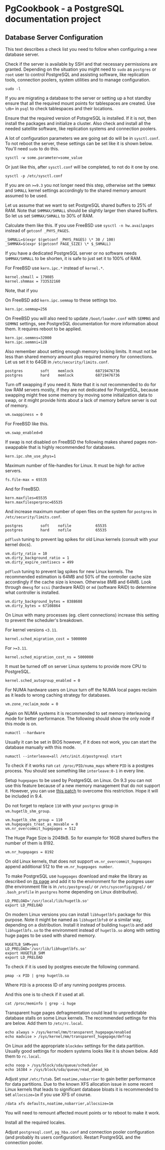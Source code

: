 # PgCookbook - a PostgreSQL documentation project

## Database Server Configuration

This text describes a check list you need to follow when configuring a
new database server.

Check if the server is available by SSH and that necessary permissions
are granted. Depending on the situation you might need to `sudo` as
`postgres` or `root` user to control PostgreSQL and assisting
software, like replication tools, connection poolers, system utilities
and to manage configuration.

    sudo -l

If you are migrating a database to the server or setting up a hot
standby ensure that all the required mount points for tablespaces are
created. Use `\db+` in `psql` to check tablespaces and their
locations.

Ensure that the required version of PotsgreSQL is installed. If it is
not, then install the packages and initialize a cluster. Also check
and install all the needed satellite software, like replication
systems and connection poolers.

A lot of configuration parameters we are going set do will be in
`sysctl.conf`. To not reboot the server, these settings can be set
like it is shown below. You'll need `sudo` to do this.

    sysctl -w some.parameter=some_value

Or just like this, after `sysctl.conf` will be completed, to not do it
one by one.

    sysctl -p /etc/sysctl.conf

If you are on `>=9.3` you not longer need this step, otherwise set the
`SHMMAX` and `SHMALL` kernel settings accordingly to the shared memory
amount assumed to be used.

Let us assume that we want to set PostgreSQL shared buffers to 25% of
RAM. Note that `SHMMAX/SHMALL` should be slightly larger then shared
buffers. So let us set `SHMMAX/SHMALL` to 30% of RAM.

Calculate them like this. If you use FreeBSD use `sysctl -n
hw.availpages` instead of `getconf _PHYS_PAGES`.

    _SHMALL=$(expr $(getconf _PHYS_PAGES) \* 30 / 100)
    _SHMMAX=$(expr $(getconf PAGE_SIZE) \* $_SHMALL)

If you have a dedicated PostgreSQL server or no software needs
`SHMMAX/SHMALL` to be shorten, it is safe to just set it to 100% of
RAM.

For FreeBSD use `kern.ipc.*` instead of `kernel.*`.

    kernel.shmall = 179085
    kernel.shmmax = 733532160

Note, that if you 

On FreeBSD add `kern.ipc.semmap` to these settings too.

    kern.ipc.semmap=256

On FreeBSD you will also need to update `/boot/loader.conf` with
`SEMMNS` and `SEMMNI` settings, see PostgreSQL documentation for more
information about them. It requires reboot to be applied.

    kern.ipc.semmns=32000
    kern.ipc.semmni=128

Also remember about setting enough memory locking limits. It must not
be less than shared memory amount plus required memory for
connections. Let us set it to 64GB in `/etc/security/limits.conf`.

    postgres        soft    memlock          68719476736
    postgres        hard    memlock          68719476736

Turn off swapping if you need it. Note that it is not recommended to
do for low RAM servers mostly, if they are not dedicated for
PostgreSQL, because swapping might free some memory by moving some
initialization data to swap, or it might provide hints about a lack of
memory before server is out of memory.

    vm.swappiness = 0

For FreeBSD like this.

    vm.swap_enabled=0

If swap is not disabled on FreeBSD the following makes shared pages
non-swappable that is highly recommended for databases.

    kern.ipc.shm_use_phys=1

Maximum number of file-handles for Linux. It must be high for active
servers.

    fs.file-max = 65535

And for FreeBSD.

    kern.maxfiles=65535
    kern.maxfilesperproc=65535

And increase maximum number of open files on the system for `postgres`
in `/etc/security/limits.conf`.

    postgres        soft    nofile           65535
    postgres        hard    nofile           65535

`pdflush` tuning to prevent lag spikes for old Linux kernels (consult
with your kernel docs).

    vm.dirty_ratio = 10
    vm.dirty_background_ratio = 1
    vm.dirty_expire_centisecs = 499

`pdflush` tuning to prevent lag spikes for new Linux kernels. The
recommended estimation is 64MB and 50% of the controller cache size
accordingly if the cache size is known. Otherwise 8MB and 64MB. Look
through `dmesg` for `scsi` (hardware RAID) or `md` (software RAID) to
determine what controller is installed.

    vm.dirty_background_bytes = 8388608
    vm.dirty_bytes = 67108864

On Linux with many processes (eg. client connections) increase this
setting to prevent the scheduler's breakdown.

For kernel versions `<3.11`.

    kernel.sched_migration_cost = 5000000

For `>=3.11`.

    kernel.sched_migration_cost_ns = 5000000

It must be turned off on server Linux systems to provide more CPU to
PostgreSQL.

    kernel.sched_autogroup_enabled = 0

For NUMA hardware users on Linux turn off the NUMA local pages reclaim
as it leads to wrong caching strategy for databases.

    vm.zone_reclaim_mode = 0

Again on NUMA systems it is recommended to set memory interleaving
mode for better performance. The following should show the only node
if this mode is on.

    numactl --hardware

Usually it can be set in BIOS however, if it does not work, you can
start the database manually with this mode.

    numactl --interleave=all /etc/init.d/postgresql start

To check if it works run `cat /proc/PID/numa_maps` where `PID` is a
postgres process. You should see something like `interleave:0-1` in
every line.

Setup `hugepages` to be used by PostgreSQL on Linux. On 9.3 you can
not use this feature because of a new memory management that do not
support it. However, you can use [this patch][2] to overcome this
restriction. Hope it will be included in 9.4.

Do not forget to replace `110` with your `postgres` group in
`vm.hugetlb_shm_group`.

    vm.hugetlb_shm_group = 110
    vm.hugepages_treat_as_movable = 0
    vm.nr_overcommit_hugepages = 512

The Huge Page Size is 2048kB. So for example for 16GB shared buffers
the number of them is 8192.

    vm.nr_hugepages = 8192

On old Linux kernels, that does not support
`vm.nr_overcommit_hugepages` append additional 512 to the
`vm.nr_hugepages number`.

To make PostgreSQL use `hugepages` download and make the library as
described on [its page][1] and add it to the environment for the
postgres user (the environment file is in `/etc/postgresql/` or
`/etc/sysconfig/pgsql/` or `.bash_profile` in `postgres` home
depending on Linux distributive).

    LD_PRELOAD='/usr/local/lib/hugetlb.so'
    export LD_PRELOAD

On modern Linux versions you can install `libhugetlbfs` package for
this purpose. Note it might be named as `libhugetlbfs0` or a similar
way, depending on a distribution. Install it instead of building
`hugetlb` and add `libhugetlbfs.so` to the environment instead of
`hugetlb.so` along with setting huge pages to be used with shared
memory.

    HUGETLB_SHM=yes
    LD_PRELOAD='/usr/lib/libhugetlbfs.so'
    export HUGETLB_SHM
    export LD_PRELOAD

To check if it is used by postgres execute the following command.

    pmap -x PID | grep hugetlb.so

Where `PID` is a process ID of any running postgres process.

And this one is to check if it used at all.

    cat /proc/meminfo | grep -i huge

Transparent huge pages defragmentation could lead to unpredictable
database stalls on some Linux kernels. The recommended settings for
this are below. Add them to `/etc/rc.local`.

    echo always > /sys/kernel/mm/transparent_hugepage/enabled
    echo madvise > /sys/kernel/mm/transparent_hugepage/defrag

On Linux add the appropriate `blockdev` settings for the data
partition. Usually good settings for modern systems looks like it is
shown below. Add them to `rc.local`.

    echo noop > /sys/block/sda/queue/scheduler
    echo 16384 > /sys/block/sda/queue/read_ahead_kb

Adjust your `/etc/fstab`. Set `noatime,nobarrier` to gain better
performance for data partitions. Due to the known XFS allocation issue
in some recent Linux kernels that leads to significant database bloats
it is recommended to set `allocsize=1m` if you use XFS of course.

    /data xfs defaults,noatime,nobarrier,allocsize=1m

You will need to remount affected mount points or to reboot to make it
work.

Install all the required locales.

Adjust `postgresql.conf`, `pg_hba.conf` and connection pooler
configuration (and probably its users configuration). Restart
PostgreSQL and the connection pooler.

[1]: http://oss.linbit.com/hugetlb/
[2]: http://www.postgresql.org/message-id/flat/CA+TgmoZypzzdyVj1cpPJ9O-Nh-A9_Uqdz5w4Ete_QzMEoX01-Q@mail.gmail.com
